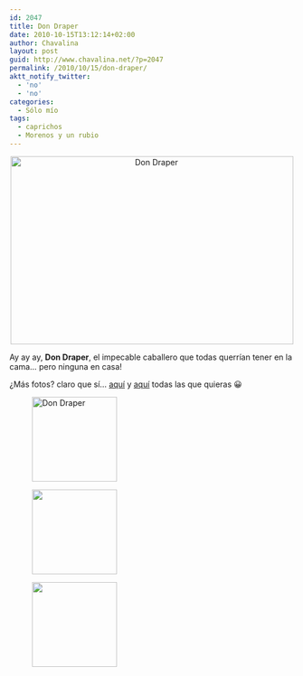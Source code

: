 ```yaml
---
id: 2047
title: Don Draper
date: 2010-10-15T13:12:14+02:00
author: Chavalina
layout: post
guid: http://www.chavalina.net/?p=2047
permalink: /2010/10/15/don-draper/
aktt_notify_twitter:
  - 'no'
  - 'no'
categories:
  - Sólo mío
tags:
  - caprichos
  - Morenos y un rubio
---
```

<p style="text-align: center;">
  <a href="http://www.chavalina.net/imagenes/2010/10/don-draper-.jpg"><img class="aligncenter size-large wp-image-2077" title="don-draper" src="http://www.chavalina.net/imagenes/2010/10/don-draper--500x333.jpg" alt="Don Draper" width="500" height="333" srcset="http://www.chavalina.net/imagenes/2010/10/don-draper--500x333.jpg 500w, http://www.chavalina.net/imagenes/2010/10/don-draper--300x200.jpg 300w, http://www.chavalina.net/imagenes/2010/10/don-draper-.jpg 640w" sizes="(max-width: 500px) 100vw, 500px" /></a>
</p>

Ay ay ay, **Don Draper**, el impecable caballero que todas querrían tener en la cama… pero ninguna en casa!

¿Más fotos? claro que sí… <a href="http://www.imdb.com/character/ch0031457/mediaindex" target="_blank">aquí</a> y <a href="http://www.amctv.com/originals/madmen/photo_gallery/" target="_blank">aquí</a> todas las que quieras 😀

<div id='gallery-1' class='gallery galleryid-2047 gallery-columns-3 gallery-size-thumbnail'>
  <figure class='gallery-item'> 
  
  <div class='gallery-icon landscape'>
    <a href='http://www.chavalina.net/imagenes/2010/10/don-draper-.jpg'><img width="150" height="150" src="http://www.chavalina.net/imagenes/2010/10/don-draper--150x150.jpg" class="attachment-thumbnail size-thumbnail" alt="Don Draper" /></a>
  </div></figure><figure class='gallery-item'> 
  
  <div class='gallery-icon landscape'>
    <a href='http://www.chavalina.net/imagenes/2010/10/don-draper-3.jpg'><img width="150" height="150" src="http://www.chavalina.net/imagenes/2010/10/don-draper-3-150x150.jpg" class="attachment-thumbnail size-thumbnail" alt="" /></a>
  </div></figure><figure class='gallery-item'> 
  
  <div class='gallery-icon landscape'>
    <a href='http://www.chavalina.net/imagenes/2010/10/don-draper-6.jpg'><img width="150" height="150" src="http://www.chavalina.net/imagenes/2010/10/don-draper-6-150x150.jpg" class="attachment-thumbnail size-thumbnail" alt="" /></a>
  </div></figure>
</div>